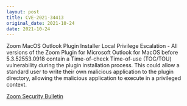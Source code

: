 ```yaml
---
layout: post
title: CVE-2021-34413
original_date: 2021-10-24
date: 2021-10-24
---
```


Zoom MacOS Outlook Plugin Installer Local Privilege Escalation -  All versions of the Zoom Plugin for Microsoft Outlook for MacOS before 5.3.52553.0918 contain a Time-of-check Time-of-use (TOC/TOU) vulnerability during the plugin installation process. This could allow a standard user to write their own malicious application to the plugin directory, allowing the malicious application to execute in a privileged context.

[Zoom Security Bulletin](https://explore.zoom.us/en/trust/security/security-bulletin/)